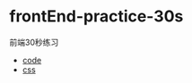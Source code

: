 # frontEnd-practice-30s
前端30秒练习

- [code](https://www.30secondsofcode.org/list)
- [css](https://30-seconds.github.io/30-seconds-of-css/#box-sizing-reset)